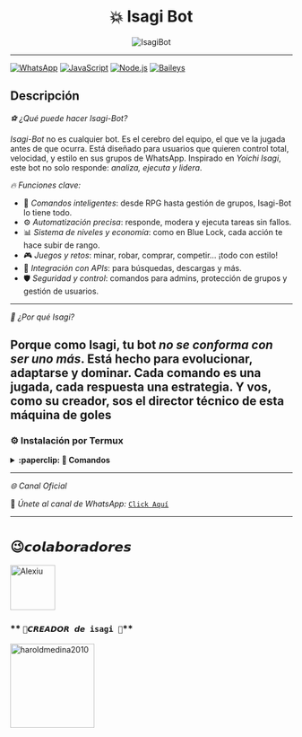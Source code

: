 <h1 align="center">💥 Isagi Bot</h1>
<p align="center">
  <img src="https://files.catbox.moe/0a0gg9.jpg" alt="IsagiBot" style="max-width: 100%;">
</p>

---

[![WhatsApp](https://img.shields.io/badge/WhatsApp-25D366?style=for-the-badge&logo=whatsapp&logoColor=white)](https://wa.me/573171514640)
[![JavaScript](https://img.shields.io/badge/JavaScript-F7DF1E?style=for-the-badge&logo=javascript&logoColor=black)](https://javascript.com)
[![Node.js](https://img.shields.io/badge/Node.js-43853D?style=for-the-badge&logo=node.js&logoColor=white)](https://nodejs.org)
[![Baileys](https://img.shields.io/badge/Baileys-7.0.0--rc.5-blue?style=for-the-badge)](https://github.com/WhiskeySockets/Baileys)

## Descripción


*⚽️ ¿Qué puede hacer Isagi-Bot?*

*Isagi-Bot* no es cualquier bot. Es el cerebro del equipo, el que ve la jugada antes de que ocurra. Está diseñado para usuarios que quieren control total, velocidad, y estilo en sus grupos de WhatsApp. Inspirado en _Yoichi Isagi_, este bot no solo responde: *analiza, ejecuta y lidera*.

*🔥 Funciones clave:*
- 🧠 *Comandos inteligentes*: desde RPG hasta gestión de grupos, Isagi-Bot lo tiene todo.
- ⚙️ *Automatización precisa*: responde, modera y ejecuta tareas sin fallos.
- 📊 *Sistema de niveles y economía*: como en Blue Lock, cada acción te hace subir de rango.
- 🎮 *Juegos y retos*: minar, robar, comprar, competir… ¡todo con estilo!
- 🧩 *Integración con APIs*: para búsquedas, descargas y más.
- 🛡️ *Seguridad y control*: comandos para admins, protección de grupos y gestión de usuarios.

---

*🧠 ¿Por qué Isagi?*

Porque como Isagi, tu bot *no se conforma con ser uno más*. Está hecho para evolucionar, adaptarse y dominar. Cada comando es una jugada, cada respuesta una estrategia. Y vos, como su creador, sos el director técnico de esta máquina de goles
---

### **⚙️ Instalación por Termux**

<details>
 <summary><b>:paperclip: 🖤 Comandos</b></summary>

<img src="https://files.catbox.moe/1erdg4.jpg" alt="IsagiBot" style="width: 100%; height: auto; max-width: 500px;">

> Nota: Copie y pegue los comandos en Termux uno por uno.
```bash
termux-setup-storage
```

```bash
apt update && apt upgrade && pkg install -y git nodejs ffmpeg imagemagick yarn
```

```bash
git clone https://https://github.com/haroldmedina2010/kotori-.git && cd kotori
```

```bash
yarn install
```

```bash
npm install
```

```bash
npm update
```

```bash
npm start
```

> Si aparece (Y/I/N/O/D/Z) [default=N]? use la letra "y" + "ENTER" para continuar con la instalación

*⚙️ Activar en caso de detenerse en Termux*

```bash
cd kotori
npm start
```

</details>

---

*🌐 Canal Oficial*

💬 *Únete al canal de WhatsApp:* [`Click Aquí`](https://whatsapp.com/channel/0029VbBG4i2GE56rSgXsqw2W)

---

# **`😉𝙘𝙤𝙡𝙖𝙗𝙤𝙧𝙖𝙙𝙤𝙧𝙚𝙨`**
<a
href="https://github.com/yosue891"><img src="https://github.com/yosue891.png" width="80" height="80" alt="Alexiu"/></a> 
### ** `👑𝘾𝙍𝙀𝘼𝘿𝙊𝙍 𝙙𝙚 isagi 👑`**
<a
href="https://github.com/haroldmedina2010-Chian"><img src="https://github.com/haroldmedina2010.png" width="150" height="150" alt="haroldmedina2010"/></a>












